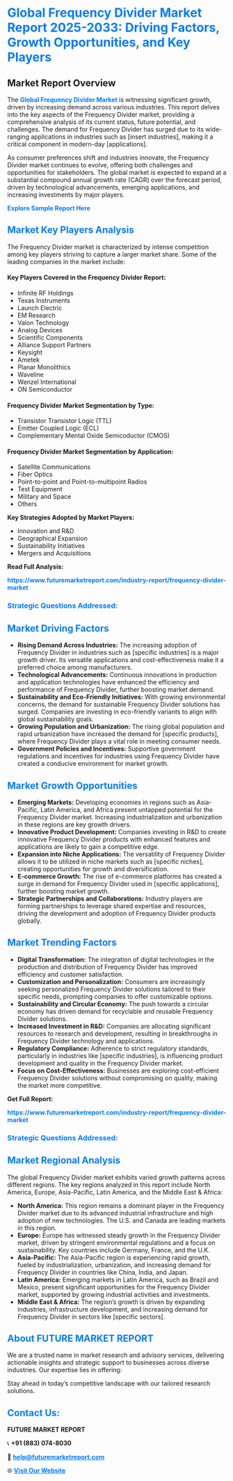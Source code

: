 <h1 style="color: #007BFF;">Global Frequency Divider Market Report 2025-2033: Driving Factors, Growth Opportunities, and Key Players</h1>

<section id="overview">
<h2>Market Report Overview</h2>
<p>The <a href="https://www.futuremarketreport.com/industry-report/frequency-divider-market" style="color: #007BFF; text-decoration: none;"><strong>Global Frequency Divider Market</strong></a> is witnessing significant growth, driven by increasing demand across various industries. This report delves into the key aspects of the Frequency Divider market, providing a comprehensive analysis of its current status, future potential, and challenges. The demand for Frequency Divider has surged due to its wide-ranging applications in industries such as [insert industries], making it a critical component in modern-day [applications].</p>
<p>As consumer preferences shift and industries innovate, the Frequency Divider market continues to evolve, offering both challenges and opportunities for stakeholders. The global market is expected to expand at a substantial compound annual growth rate (CAGR) over the forecast period, driven by technological advancements, emerging applications, and increasing investments by major players.</p>
</section>

<section id="overview">
<p><a href="https://www.futuremarketreport.com/request-sample/reportId=82200" style="color: #007BFF; text-decoration: none;"><strong>Explore Sample Report Here</strong></a></p>
</section>

<section id="key-players">
<h2 style="color: #007BFF;">Market Key Players Analysis</h2>
<p>The Frequency Divider market is characterized by intense competition among key players striving to capture a larger market share. Some of the leading companies in the market include:</p>
<h4>Key Players Covered in the Frequency Divider Report:</h4>
<ul><li>Infinite RF Holdings</li><li>Texas Instruments</li><li>Launch Electric</li><li>EM Research</li><li>Valon Technology</li><li>Analog Devices</li><li>Scientific Components</li><li>Alliance Support Partners</li><li>Keysight</li><li>Ametek</li><li>Planar Monolithics</li><li>Waveline</li><li>Wenzel International</li><li>ON Semiconductor</li></ul>
<h4>Frequency Divider Market Segmentation by Type:</h4>
<ul><li>Transistor Transistor Logic (TTL)</li><li>Emitter Coupled Logic (ECL)</li><li>Complementary Mental Oxide Semicoductor (CMOS)</li></ul>

<h4>Frequency Divider Market Segmentation by Application:</h4>
<ul><li>Satellite Communications</li><li>Fiber Optics</li><li>Point-to-point and Point-to-multipoint Radios</li><li>Test Equipment</li><li>Military and Space</li><li>Others</li></ul>
<p><strong>Key Strategies Adopted by Market Players:</strong></p>
<ul>
<li>Innovation and R&D</li>
<li>Geographical Expansion</li>
<li>Sustainability Initiatives</li>
<li>Mergers and Acquisitions</li>
</ul>
</section>

<section>
<p><strong>Read Full Analysis: </strong></p><a href="https://www.futuremarketreport.com/industry-report/frequency-divider-market" style="color: #007BFF; text-decoration: none;"><strong>https://www.futuremarketreport.com/industry-report/frequency-divider-market</strong></a>
<h3 style="color: #007BFF;">Strategic Questions Addressed:</h3>
</section>

<section id="driving-factors">
<h2 style="color: #007BFF;">Market Driving Factors</h2>
<ul>
<li><strong>Rising Demand Across Industries:</strong> The increasing adoption of Frequency Divider in industries such as [specific industries] is a major growth driver. Its versatile applications and cost-effectiveness make it a preferred choice among manufacturers.</li>
<li><strong>Technological Advancements:</strong> Continuous innovations in production and application technologies have enhanced the efficiency and performance of Frequency Divider, further boosting market demand.</li>
<li><strong>Sustainability and Eco-Friendly Initiatives:</strong> With growing environmental concerns, the demand for sustainable Frequency Divider solutions has surged. Companies are investing in eco-friendly variants to align with global sustainability goals.</li>
<li><strong>Growing Population and Urbanization:</strong> The rising global population and rapid urbanization have increased the demand for [specific products], where Frequency Divider plays a vital role in meeting consumer needs.</li>
<li><strong>Government Policies and Incentives:</strong> Supportive government regulations and incentives for industries using Frequency Divider have created a conducive environment for market growth.</li>
</ul>
</section>

<section id="growth-opportunities">
<h2 style="color: #007BFF;">Market Growth Opportunities</h2>
<ul>
<li><strong>Emerging Markets:</strong> Developing economies in regions such as Asia-Pacific, Latin America, and Africa present untapped potential for the Frequency Divider market. Increasing industrialization and urbanization in these regions are key growth drivers.</li>
<li><strong>Innovative Product Development:</strong> Companies investing in R&D to create innovative Frequency Divider products with enhanced features and applications are likely to gain a competitive edge.</li>
<li><strong>Expansion into Niche Applications:</strong> The versatility of Frequency Divider allows it to be utilized in niche markets such as [specific niches], creating opportunities for growth and diversification.</li>
<li><strong>E-commerce Growth:</strong> The rise of e-commerce platforms has created a surge in demand for Frequency Divider used in [specific applications], further boosting market growth.</li>
<li><strong>Strategic Partnerships and Collaborations:</strong> Industry players are forming partnerships to leverage shared expertise and resources, driving the development and adoption of Frequency Divider products globally.</li>
</ul>
</section>

<section id="trending-factors">
<h2 style="color: #007BFF;">Market Trending Factors</h2>
<ul>
<li><strong>Digital Transformation:</strong> The integration of digital technologies in the production and distribution of Frequency Divider has improved efficiency and customer satisfaction.</li>
<li><strong>Customization and Personalization:</strong> Consumers are increasingly seeking personalized Frequency Divider solutions tailored to their specific needs, prompting companies to offer customizable options.</li>
<li><strong>Sustainability and Circular Economy:</strong> The push towards a circular economy has driven demand for recyclable and reusable Frequency Divider solutions.</li>
<li><strong>Increased Investment in R&D:</strong> Companies are allocating significant resources to research and development, resulting in breakthroughs in Frequency Divider technology and applications.</li>
<li><strong>Regulatory Compliance:</strong> Adherence to strict regulatory standards, particularly in industries like [specific industries], is influencing product development and quality in the Frequency Divider market.</li>
<li><strong>Focus on Cost-Effectiveness:</strong> Businesses are exploring cost-efficient Frequency Divider solutions without compromising on quality, making the market more competitive.</li>
</ul>
</section>

<section>
<p><strong>Get Full Report: </strong></p><a href="https://www.futuremarketreport.com/industry-report/frequency-divider-market" style="color: #007BFF; text-decoration: none;"><strong>https://www.futuremarketreport.com/industry-report/frequency-divider-market</strong></a>
<h3 style="color: #007BFF;">Strategic Questions Addressed:</h3>
</section>


<section id="regional-analysis">
<h2 style="color: #007BFF;">Market Regional Analysis</h2>
<p>The global Frequency Divider market exhibits varied growth patterns across different regions. The key regions analyzed in this report include North America, Europe, Asia-Pacific, Latin America, and the Middle East & Africa:</p>
<ul>
<li><strong>North America:</strong> This region remains a dominant player in the Frequency Divider market due to its advanced industrial infrastructure and high adoption of new technologies. The U.S. and Canada are leading markets in this region.</li>
<li><strong>Europe:</strong> Europe has witnessed steady growth in the Frequency Divider market, driven by stringent environmental regulations and a focus on sustainability. Key countries include Germany, France, and the U.K.</li>
<li><strong>Asia-Pacific:</strong> The Asia-Pacific region is experiencing rapid growth, fueled by industrialization, urbanization, and increasing demand for Frequency Divider in countries like China, India, and Japan.</li>
<li><strong>Latin America:</strong> Emerging markets in Latin America, such as Brazil and Mexico, present significant opportunities for the Frequency Divider market, supported by growing industrial activities and investments.</li>
<li><strong>Middle East & Africa:</strong> The region’s growth is driven by expanding industries, infrastructure development, and increasing demand for Frequency Divider in sectors like [specific sectors].</li>
</ul>
</section>

<footer>
<h2 style="color: #007BFF;">About FUTURE MARKET REPORT</h2>
<p>We are a trusted name in market research and advisory services, delivering actionable insights and strategic support to businesses across diverse industries. Our expertise lies in offering:</p>

<p>Stay ahead in today’s competitive landscape with our tailored research solutions.</p>

<h2 style="color: #007BFF;">Contact Us:</h2>
<p><strong>FUTURE MARKET REPORT</strong></p>
<p>📞 <strong>+91 (883) 074-8030</strong></p>
<p>📧 <strong><a href="mailto:help@futuremarketreport.com" style="color: #007BFF;">help@futuremarketreport.com</a></strong></p>
<p>🌐 <strong><a href="https://www.futuremarketreport.com/" style="color: #007BFF;">Visit Our Website</a></strong></p>
</footer>